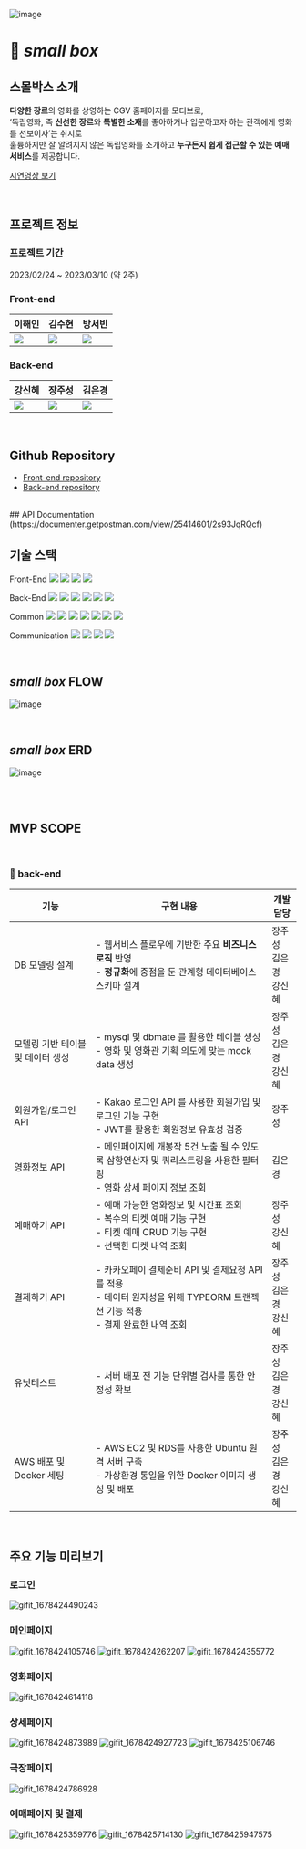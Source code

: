 ![image](https://user-images.githubusercontent.com/122417190/224232282-517808fa-3ecf-42f1-9e01-5f49a2f5f3dd.png)

# 🎥 <i>small box</i>
## 스몰박스 소개 
<b>다양한 장르</b>의 영화를 상영하는 CGV 홈페이지를 모티브로,<br>
‘독립영화, 즉 <b>신선한 장르</b>와 <b>특별한 소재</b>를 좋아하거나 입문하고자 하는 관객에게 영화를 선보이자’는 취지로<br>
훌륭하지만 잘 알려지지 않은 독립영화를 소개하고 <b>누구든지 쉽게 접근할 수 있는 예매 서비스</b>를 제공합니다.<br>

[시연영상 보기](https://youtu.be/HWs2ufgnfXE)

<br>

## 프로젝트 정보
### 프로젝트 기간
2023/02/24 ~ 2023/03/10 (약 2주)
<br>
### Front-end
| 이해인 | 김수현 | 방서빈 |
| :-- | :-- | :-- |
[<img src="https://img.shields.io/badge/GitHub-181717?style=for-the-badge&logo=GitHub&logoColor=white"/>](https://github.com/sunny-inn) | [<img src="https://img.shields.io/badge/GitHub-181717?style=for-the-badge&logo=GitHub&logoColor=white"/>](https://github.com/laralina) | [<img src="https://img.shields.io/badge/GitHub-181717?style=for-the-badge&logo=GitHub&logoColor=white"/>](https://github.com/seobinbang7) |

### Back-end
| 강신혜 | 장주성 | 김은경 |
| :-- | :-- | :-- |
[<img src="https://img.shields.io/badge/GitHub-181717?style=for-the-badge&logo=GitHub&logoColor=white"/>](https://github.com/ksh0123) | [<img src="https://img.shields.io/badge/GitHub-181717?style=for-the-badge&logo=GitHub&logoColor=white"/>](https://github.com/jangjuseong) | [<img src="https://img.shields.io/badge/GitHub-181717?style=for-the-badge&logo=GitHub&logoColor=white"/>](https://github.com/Silver-bell11) |

<br>

## Github Repository
- [Front-end repository](https://github.com/wecode-bootcamp-korea/42-2nd-smallbox-frontend)
- [Back-end repository](https://github.com/wecode-bootcamp-korea/42-2nd-smallbox-backend)

<br>
## API Documentation
(https://documenter.getpostman.com/view/25414601/2s93JqRQcf)

<br>

## 기술 스택

Front-End
<img src="https://img.shields.io/badge/Javascript-F7DF1E?style=flat&amp;logo=javascript&amp;logoColor=white">
<img src="https://img.shields.io/badge/React.js-61DAFB?style=flat&amp;logo=React&amp;logoColor=white">
<img src="https://img.shields.io/badge/styled-components-DB7093?style=flat&amp;logo=styled-components-DB7093&amp;logoColor=white">
<img src="https://img.shields.io/badge/React Router-CA4245?style=flat&amp;logo=ReactRouter&amp;logoColor=white">

Back-End
<img src="https://img.shields.io/badge/Javascript-F7DF1E?style=flat&amp;logo=javascript&amp;logoColor=white">
<img src="https://img.shields.io/badge/Node.js-339933?style=flat&amp;logo=Node.js&amp;logoColor=white">
<img src="https://img.shields.io/badge/MySQL-4479A1?style=flat&amp;logo=MySQL&amp;logoColor=white">
<img src="https://img.shields.io/badge/Amazon%20EC2-FF9900?style=flat&amp;logo=Amazon%20EC2&logoColor=white">
<img src="https://img.shields.io/badge/AWS_RDS-527FFF?style=flat&amp;logo=Amazon RDS&amp;logoColor=white">
<img src="https://img.shields.io/badge/Docker-2496ED?style=flat&amp;logo=Docker&amp;logoColor=white">

Common
<img src="https://img.shields.io/badge/Git-F05032?style=flat&amp;logo=Git&amp;logoColor=white">
<img src="https://img.shields.io/badge/GitHub-181717?style=flat&amp;logo=GitHub&amp;logoColor=white">
<img src="https://img.shields.io/badge/Prettier-F7B93E?style=flat&amp;logo=prettier&amp;logoColor=white">
<img src="https://img.shields.io/badge/RestfulAPI-F7533E?style=flat&amp;logo=RestfulAPII&amp;logoColor=white">
<img src="https://img.shields.io/badge/VSCode-007ACC?style=flat&amp;logo=Visual Studio Code&amp;logoColor=white">
<img src="https://img.shields.io/badge/Postman-FF6C37?style=flat&amp;logo=Postman&amp;logoColor=white">
<img src="https://img.shields.io/badge/KakaoAPI-FFCD00?style=flat&amp;logo=Kakao&amp;logoColor=white">

Communication
<img src="https://img.shields.io/badge/Slack-4A154B?style=flat&amp;logo=Slack&amp;logoColor=white">
<img src="https://img.shields.io/badge/Trello-0052CC?style=flat&amp;logo=Trello&amp;logoColor=white">
<img src="https://img.shields.io/badge/Notion-000000?style=flat&amp;logo=Notion&amp;logoColor=white">
<img src="https://img.shields.io/badge/Figma-F24E1E?style=flat&logo=Figma&logoColor=white">

<br>

## <i>small box</i> FLOW
![image](https://user-images.githubusercontent.com/122417190/224229588-3112a7a4-0484-48be-aaeb-0ee669c6f3f2.png)

<br>

## <i>small box</i> ERD
![image](https://user-images.githubusercontent.com/122417190/224250949-51196592-0462-43c3-9593-105072a44be1.png)

<br>

<br>

## MVP SCOPE

<br>


### 💾 back-end

| 기능 | 구현 내용 | 개발 담당 |
| --------------------------------- | ------------------------------------------------------------------------------------------------------------------------------------------------------------------------------------------------ | ------------------ |
| DB 모델링 설계 | - 웹서비스 플로우에 기반한 주요 <b>비즈니스 로직</b> 반영 <br> - <b>정규화</b>에 중점을 둔 관계형 데이터베이스 스키마 설계 | 장주성 <br> 김은경 <br>강신혜 |
| 모델링 기반 테이블 및 데이터 생성 | - mysql 및 dbmate 를 활용한 테이블 생성<br> - 영화 및 영화관 기획 의도에 맞는 mock data 생성 | 장주성 <br> 김은경 <br>강신혜 |
| 회원가입/로그인 API | - Kakao 로그인 API 를 사용한 회원가입 및 로그인 기능 구현<br> - JWT를 활용한 회원정보 유효성 검증 | 장주성 |
| 영화정보 API | - 메인페이지에 개봉작 5건 노출 될 수 있도록 삼항연산자 및 쿼리스트링을 사용한 필터링 <br> - 영화 상세 페이지 정보 조회 | 김은경 |
| 예매하기 API | - 예매 가능한 영화정보 및 시간표 조회<br> - 복수의 티켓 예매 기능 구현<br> - 티켓 예매 CRUD 기능 구현<br> - 선택한 티켓 내역 조회 | 장주성<br>강신혜 |
| 결제하기 API | - 카카오페이 결제준비 API 및 결제요청 API를 적용<br> - 데이터 원자성을 위해 TYPEORM 트랜젝션 기능 적용<br> - 결제 완료한 내역 조회 | 장주성 <br> 김은경 <br> 강신혜 |
| 유닛테스트 | - 서버 배포 전 기능 단위별 검사를 통한 안정성 확보 | 장주성 <br> 김은경 <br>강신혜 |
| AWS 배포 및 Docker 세팅 | - AWS EC2 및 RDS를 사용한 Ubuntu 원격 서버 구축<br> - 가상환경 통일을 위한 Docker 이미지 생성 및 배포 | 장주성 <br> 김은경 <br> 강신혜 |
<br>

## 주요 기능 미리보기

### 로그인
![gifit_1678424490243](https://user-images.githubusercontent.com/122417190/224231433-afd9af58-e249-4479-9e17-0bca5c9481df.gif)
<br>
### 메인페이지
![gifit_1678424105746](https://user-images.githubusercontent.com/122417190/224231423-2d501713-3255-4eb4-b5aa-0c45625843a6.gif)
![gifit_1678424262207](https://user-images.githubusercontent.com/122417190/224231425-e1bd5d20-3726-4524-a91c-3f51d24eff9c.gif)
![gifit_1678424355772](https://user-images.githubusercontent.com/122417190/224231431-21383314-8a21-4b9f-b98b-6ccfc54b0e09.gif)
<br>
### 영화페이지
![gifit_1678424614118](https://user-images.githubusercontent.com/122417190/224231434-608db4d2-ff52-43d8-9bbd-ef0c527f73c7.gif)
<br>
### 상세페이지
![gifit_1678424873989](https://user-images.githubusercontent.com/122417190/224231439-b141dcb7-f474-457d-bf8c-e4cdadc6bf9a.gif)
![gifit_1678424927723](https://user-images.githubusercontent.com/122417190/224231440-9ca0eb00-d061-48b8-9a0f-aea5c2ac6d16.gif)
![gifit_1678425106746](https://user-images.githubusercontent.com/122417190/224231442-2abd5aae-f1cf-4382-9d8f-5e0dc1ead5fd.gif)
<br>
### 극장페이지
![gifit_1678424786928](https://user-images.githubusercontent.com/122417190/224231435-a1cac1b2-6871-42d9-bff0-2a697ed88c54.gif)
<br>
### 예매페이지 및 결제
![gifit_1678425359776](https://user-images.githubusercontent.com/122417190/224231444-440122f8-1a84-42f6-98a1-9bde5d0208fa.gif)
![gifit_1678425714130](https://user-images.githubusercontent.com/122417190/224231445-29cba9de-2c0c-4f32-beb5-12df421d9a6e.gif)
![gifit_1678425947575](https://user-images.githubusercontent.com/122417190/224231446-035358f5-c24b-4a38-a1f4-e89a978777a0.gif)
<br>
